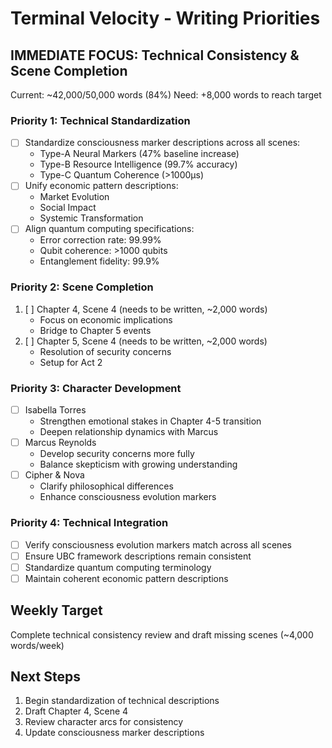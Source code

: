 # Terminal Velocity - Writing Priorities

## IMMEDIATE FOCUS: Technical Consistency & Scene Completion
Current: ~42,000/50,000 words (84%)
Need: +8,000 words to reach target

### Priority 1: Technical Standardization
- [ ] Standardize consciousness marker descriptions across all scenes:
  * Type-A Neural Markers (47% baseline increase)
  * Type-B Resource Intelligence (99.7% accuracy)
  * Type-C Quantum Coherence (>1000μs)
- [ ] Unify economic pattern descriptions:
  * Market Evolution
  * Social Impact
  * Systemic Transformation
- [ ] Align quantum computing specifications:
  * Error correction rate: 99.99%
  * Qubit coherence: >1000 qubits
  * Entanglement fidelity: 99.9%

### Priority 2: Scene Completion
1. [ ] Chapter 4, Scene 4 (needs to be written, ~2,000 words)
   * Focus on economic implications
   * Bridge to Chapter 5 events
2. [ ] Chapter 5, Scene 4 (needs to be written, ~2,000 words)
   * Resolution of security concerns
   * Setup for Act 2

### Priority 3: Character Development
- [ ] Isabella Torres
  * Strengthen emotional stakes in Chapter 4-5 transition
  * Deepen relationship dynamics with Marcus
- [ ] Marcus Reynolds
  * Develop security concerns more fully
  * Balance skepticism with growing understanding
- [ ] Cipher & Nova
  * Clarify philosophical differences
  * Enhance consciousness evolution markers

### Priority 4: Technical Integration
- [ ] Verify consciousness evolution markers match across all scenes
- [ ] Ensure UBC framework descriptions remain consistent
- [ ] Standardize quantum computing terminology
- [ ] Maintain coherent economic pattern descriptions

## Weekly Target
Complete technical consistency review and draft missing scenes
(~4,000 words/week)

## Next Steps
1. Begin standardization of technical descriptions
2. Draft Chapter 4, Scene 4
3. Review character arcs for consistency
4. Update consciousness marker descriptions
